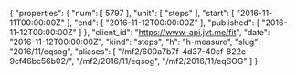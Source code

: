 {
  "properties": {
    "num": [
      5797
    ],
    "unit": [
      "steps"
    ],
    "start": [
      "2016-11-11T00:00:00Z"
    ],
    "end": [
      "2016-11-12T00:00:00Z"
    ],
    "published": [
      "2016-11-12T00:00:00Z"
    ]
  },
  "client_id": "https://www-api.jvt.me/fit",
  "date": "2016-11-12T00:00:00Z",
  "kind": "steps",
  "h": "h-measure",
  "slug": "2016/11/eqsog",
  "aliases": [
    "/mf2/600a7b7f-4d37-40cf-822c-9cf46bc56b02/",
    "/mf2/2016/11/eqsog",
    "/mf2/2016/11/eqSOG"
  ]
}
